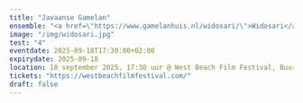 ```yaml
---
title: "Javaanse Gamelan"
ensemble: "<a href=\"https://www.gamelanhuis.nl/widosari/\">Widosari</a>"
image: "/img/widosari.jpg"
test: "4"
eventdate: 2025-09-18T17:30:00+02:00
expirydate: 2025-09-18
location: 18 september 2025, 17:30 uur @ West Beach Film Festival, Buurtwerkplaats Noorderhof, Amsterdam.
tickets: "https://westbeachfilmfestival.com/"
draft: false
---
```

